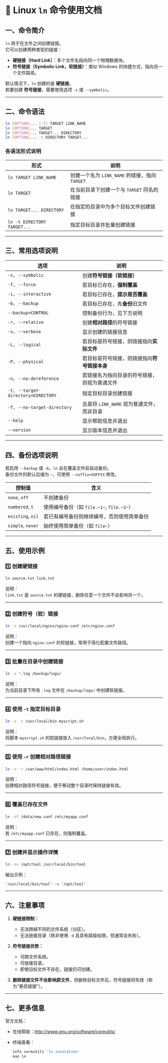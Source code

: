# 📘 Linux `ln` 命令使用文档

## 一、命令简介

`ln` 用于在文件之间创建链接。  
它可以创建两种类型的链接：

- **硬链接（Hard Link）**：多个文件名指向同一个物理数据块。
- **符号链接（Symbolic Link，软链接）**：类似 Windows 的快捷方式，指向另一个文件路径。

默认情况下，`ln` 创建的是 **硬链接**。  
若要创建 **符号链接**，需要使用选项 `-s` 或 `--symbolic`。

---

## 二、命令语法

```bash
ln [OPTION]... [-T] TARGET LINK_NAME
ln [OPTION]... TARGET
ln [OPTION]... TARGET... DIRECTORY
ln [OPTION]... -t DIRECTORY TARGET...
```

### 各语法形式说明

| 形式                        | 说明                                           |
| --------------------------- | ---------------------------------------------- |
| `ln TARGET LINK_NAME`       | 创建一个名为 `LINK_NAME` 的链接，指向 `TARGET` |
| `ln TARGET`                 | 在当前目录下创建一个与 `TARGET` 同名的链接     |
| `ln TARGET... DIRECTORY`    | 在指定的目录中为多个目标文件创建链接           |
| `ln -t DIRECTORY TARGET...` | 指定目标目录并批量创建链接                     |

---

## 三、常用选项说明

| 选项                               | 说明                                         |
| ---------------------------------- | -------------------------------------------- |
| `-s, --symbolic`                   | 创建**符号链接（软链接）**                   |
| `-f, --force`                      | 若目标已存在，**强制覆盖**                   |
| `-i, --interactive`                | 若目标已存在，**提示是否覆盖**               |
| `-b, --backup`                     | 若目标已存在，先**备份**旧文件               |
| `--backup=CONTROL`                 | 控制备份行为，见下方说明                     |
| `-r, --relative`                   | 创建**相对路径**的符号链接                   |
| `-v, --verbose`                    | 显示创建的链接信息                           |
| `-L, --logical`                    | 若目标是符号链接，则链接指向**实际文件**     |
| `-P, --physical`                   | 若目标是符号链接，则链接指向**符号链接本身** |
| `-n, --no-dereference`             | 若链接名为指向目录的符号链接，则视为普通文件 |
| `-t, --target-directory=DIRECTORY` | 指定目标目录创建链接                         |
| `-T, --no-target-directory`        | 总是将 `LINK_NAME` 视为普通文件，而非目录    |
| `--help`                           | 显示帮助信息并退出                           |
| `--version`                        | 显示版本信息并退出                           |

---

## 四、备份选项说明

若启用 `--backup` 或 `-b`，`ln` 会在覆盖文件前自动备份。  
备份文件的默认后缀为 `~`，可使用 `--suffix=SUFFIX` 修改。

| 控制值            | 含义                                       |
| ----------------- | ------------------------------------------ |
| `none`, `off`     | 不创建备份                                 |
| `numbered`, `t`   | 使用编号备份（如 `file.~1~`, `file.~2~`）  |
| `existing`, `nil` | 若已有编号备份则继续编号，否则使用简单备份 |
| `simple`, `never` | 始终使用简单备份（如 `file~`）             |

---

## 五、使用示例

### 1️⃣ 创建硬链接

```bash
ln source.txt link.txt
```

说明：  
`link.txt` 是 `source.txt` 的硬链接，删除任意一个文件不会影响另一个。

---

### 2️⃣ 创建符号（软）链接

```bash
ln -s /usr/local/nginx/nginx.conf /etc/nginx.conf
```

说明：  
创建一个指向 `nginx.conf` 的软链接，常用于简化配置文件路径。

---

### 3️⃣ 批量在目录中创建链接

```bash
ln -s *.log /backup/logs/
```

说明：  
为当前目录下所有 `.log` 文件在 `/backup/logs/` 中创建软链接。

---

### 4️⃣ 使用 `-t` 指定目标目录

```bash
ln -s -t /usr/local/bin myscript.sh
```

说明：  
将脚本 `myscript.sh` 的软链接放入 `/usr/local/bin`，方便全局执行。

---

### 5️⃣ 使用 `-r` 创建相对路径链接

```bash
ln -s -r /var/www/html/index.html /home/user/index.html
```

说明：  
创建相对路径符号链接，便于移动整个目录时保持链接有效。

---

### 6️⃣ 覆盖已存在文件

```bash
ln -sf /data/new.conf /etc/myapp.conf
```

说明：  
若 `/etc/myapp.conf` 已存在，则强制覆盖。

---

### 7️⃣ 创建并显示操作详情

```bash
ln -sv /opt/tool /usr/local/bin/tool
```

输出示例：

```
'/usr/local/bin/tool' -> '/opt/tool'
```

---

## 六、注意事项

1. **硬链接限制：**
   - 无法跨越不同的文件系统（分区）。
   - 无法链接目录（除非使用 `-d` 且具有超级权限，但通常会失败）。

2. **符号链接优势：**
   - 可跨文件系统。
   - 可链接目录。
   - 即使目标文件不存在，链接仍可创建。

3. **删除链接文件不会影响原文件**，但删除目标文件后，符号链接将失效（称为“悬挂链接”）。

---

## 七、更多信息

官方文档：

- 在线帮助：<http://www.gnu.org/software/coreutils/>

- 终端查看：  

  ```bash
  info coreutils 'ln invocation'
  man ln
  ```